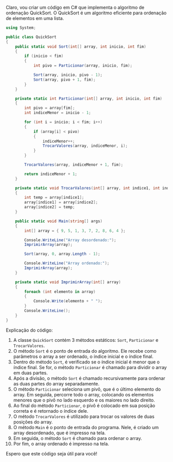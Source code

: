 Claro, vou criar um código em C# que implementa o algoritmo de ordenação QuickSort. O QuickSort é um algoritmo eficiente para ordenação de elementos em uma lista.

```csharp
using System;

public class QuickSort
{
    public static void Sort(int[] array, int inicio, int fim)
    {
        if (inicio < fim)
        {
            int pivo = Particionar(array, inicio, fim);

            Sort(array, inicio, pivo - 1);
            Sort(array, pivo + 1, fim);
        }
    }

    private static int Particionar(int[] array, int inicio, int fim)
    {
        int pivo = array[fim];
        int indiceMenor = inicio - 1;

        for (int i = inicio; i < fim; i++)
        {
            if (array[i] < pivo)
            {
                indiceMenor++;
                TrocarValores(array, indiceMenor, i);
            }
        }

        TrocarValores(array, indiceMenor + 1, fim);

        return indiceMenor + 1;
    }

    private static void TrocarValores(int[] array, int indice1, int indice2)
    {
        int temp = array[indice1];
        array[indice1] = array[indice2];
        array[indice2] = temp;
    }

    public static void Main(string[] args)
    {
        int[] array = { 9, 5, 1, 3, 7, 2, 8, 6, 4 };

        Console.WriteLine("Array desordenado:");
        ImprimirArray(array);

        Sort(array, 0, array.Length - 1);

        Console.WriteLine("Array ordenado:");
        ImprimirArray(array);
    }

    private static void ImprimirArray(int[] array)
    {
        foreach (int elemento in array)
        {
            Console.Write(elemento + " ");
        }
        Console.WriteLine();
    }
}
```

Explicação do código:
1. A classe `QuickSort` contém 3 métodos estáticos: `Sort`, `Particionar` e `TrocarValores`.
2. O método `Sort` é o ponto de entrada do algoritmo. Ele recebe como parâmetros o array a ser ordenado, o índice inicial e o índice final.
3. Dentro do método `Sort`, é verificado se o índice inicial é menor que o índice final. Se for, o método `Particionar` é chamado para dividir o array em duas partes.
4. Após a divisão, o método `Sort` é chamado recursivamente para ordenar as duas partes do array separadamente.
5. O método `Particionar` seleciona um pivô, que é o último elemento do array. Em seguida, percorre todo o array, colocando os elementos menores que o pivô no lado esquerdo e os maiores no lado direito.
6. Ao final do método `Particionar`, o pivô é colocado em sua posição correta e é retornado o índice dele.
7. O método `TrocarValores` é utilizado para trocar os valores de duas posições do array.
8. O método `Main` é o ponto de entrada do programa. Nele, é criado um array desordenado, que é impresso na tela.
9. Em seguida, o método `Sort` é chamado para ordenar o array.
10. Por fim, o array ordenado é impresso na tela.

Espero que este código seja útil para você!